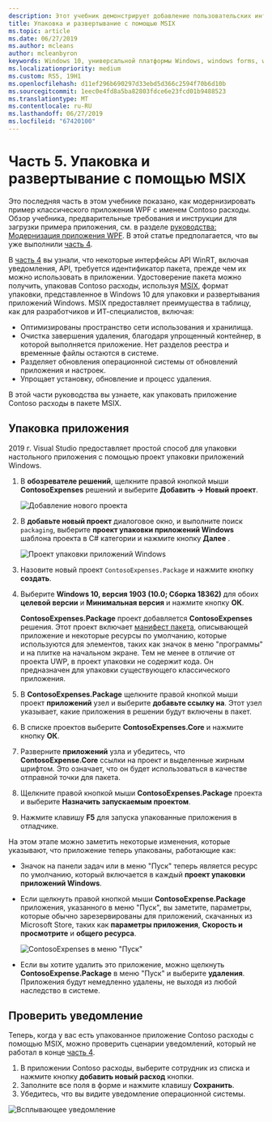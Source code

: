 ```yaml
---
description: Этот учебник демонстрирует добавление пользовательских интерфейсах XAML UWP, создание MSIX пакеты и другие современные компоненты включить в приложении WPF.
title: Упаковка и развертывание с помощью MSIX
ms.topic: article
ms.date: 06/27/2019
ms.author: mcleans
author: mcleanbyron
keywords: Windows 10, универсальной платформы Windows, windows forms, wpf, о-ва xaml
ms.localizationpriority: medium
ms.custom: RS5, 19H1
ms.openlocfilehash: d11ef296b690297d33ebd5d366c2594f70b6d10b
ms.sourcegitcommit: 1eec0e4fd8a5ba82803fdce6e23fcd01b9488523
ms.translationtype: MT
ms.contentlocale: ru-RU
ms.lasthandoff: 06/27/2019
ms.locfileid: "67420100"
---
```

# <a name="part-5-package-and-deploy-with-msix"></a>Часть 5. Упаковка и развертывание с помощью MSIX

Это последняя часть в этом учебнике показано, как модернизировать пример классического приложения WPF с именем Contoso расходы. Обзор учебника, предварительные требования и инструкции для загрузки примера приложения, см. в разделе [руководства: Модернизация приложения WPF](modernize-wpf-tutorial.md). В этой статье предполагается, что вы уже выполнили [часть 4](modernize-wpf-tutorial-4.md).

В [часть 4](modernize-wpf-tutorial-4.md) вы узнали, что некоторые интерфейсы API WinRT, включая уведомления, API, требуется идентификатор пакета, прежде чем их можно использовать в приложении. Удостоверение пакета можно получить, упаковав Contoso расходы, используя [MSIX](https://docs.microsoft.com/windows/msix), формат упаковки, представленное в Windows 10 для упаковки и развертывания приложений Windows. MSIX предоставляет преимущества в таблицу, как для разработчиков и ИТ-специалистов, включая:

- Оптимизированы пространство сети использования и хранилища.
- Очистка завершения удаления, благодаря упрощенный контейнер, в которой выполняется приложение. Нет разделов реестра и временные файлы остаются в системе.
- Разделяет обновления операционной системы от обновлений приложения и настроек.
- Упрощает установку, обновление и процесс удаления. 

В этой части руководства вы узнаете, как упаковать приложение Contoso расходы в пакете MSIX.

## <a name="package-the-application"></a>Упаковка приложения

2019 г. Visual Studio предоставляет простой способ для упаковки настольного приложения с помощью проект упаковки приложений Windows. 

1. В **обозревателе решений**, щелкните правой кнопкой мыши **ContosoExpenses** решений и выберите **Добавить -> Новый проект**.

    ![Добавление нового проекта](images/wpf-modernize-tutorial/AddNewProject.png)

3. В **добавьте новый проект** диалоговое окно, и выполните поиск `packaging`, выберите **проект упаковки приложений Windows** шаблона проекта в C# категории и нажмите кнопку **Далее** .

    ![Проект упаковки приложений Windows](images/wpf-modernize-tutorial/WAP.png)

4. Назовите новый проект `ContosoExpenses.Package` и нажмите кнопку **создать**.

5. Выберите **Windows 10, версия 1903 (10.0; Сборка 18362)** для обоих **целевой версии** и **Минимальная версия** и нажмите кнопку **ОК**.

    **ContosoExpenses.Package** проект добавляется **ContosoExpenses** решения. Этот проект включает [манифест пакета](https://docs.microsoft.com/uwp/schemas/appxpackage/uapmanifestschema/schema-root), описывающей приложение и некоторые ресурсы по умолчанию, которые используются для элементов, таких как значок в меню "программы" и на плитке на начальном экране. Тем не менее в отличие от проекта UWP, в проект упаковки не содержит кода. Он предназначен для упаковки существующего классического приложения.

6. В **ContosoExpenses.Package** щелкните правой кнопкой мыши проект **приложений** узел и выберите **добавьте ссылку на**. Этот узел указывает, какие приложения в решении будут включены в пакет.

7. В списке проектов выберите **ContosoExpenses.Core** и нажмите кнопку **ОК**.

8. Разверните **приложений** узла и убедитесь, что **ContosoExpense.Core** ссылки на проект и выделенные жирным шрифтом. Это означает, что он будет использоваться в качестве отправной точки для пакета.

9. Щелкните правой кнопкой мыши **ContosoExpenses.Package** проекта и выберите **Назначить запускаемым проектом**.

10. Нажмите клавишу **F5** для запуска упакованные приложения в отладчике.

На этом этапе можно заметить некоторые изменения, которые указывают, что приложение теперь упакованы, работающие как:

- Значок на панели задач или в меню "Пуск" теперь является ресурс по умолчанию, который включается в каждый **проект упаковки приложений Windows**.
- Если щелкнуть правой кнопкой мыши **ContosoExpense.Package** приложения, указанного в меню "Пуск", вы заметите, параметры, которые обычно зарезервированы для приложений, скачанных из Microsoft Store, таких как **параметры приложения**, **Скорость и просмотрите** и **общего ресурса**.

    ![ContosoExpenses в меню "Пуск"](images/wpf-modernize-tutorial/StartMenu.png)

- Если вы хотите удалить это приложение, можно щелкнуть **ContosoExpense.Package** в меню "Пуск" и выберите **удаления**. Приложения будут немедленно удалены, не выходя из любой наследство в системе.

## <a name="test-the-notification"></a>Проверить уведомление

Теперь, когда у вас есть упакованное приложение Contoso расходы с помощью MSIX, можно проверить сценарии уведомлений, который не работал в конце [часть 4](modernize-wpf-tutorial-4.md).

1. В приложении Contoso расходы, выберите сотрудник из списка и нажмите кнопку **добавить новый расход** кнопки. 
2. Заполните все поля в форме и нажмите клавишу **Сохранить**.
3. Убедитесь, что вы видите уведомление операционной системы.

![Всплывающее уведомление](images/wpf-modernize-tutorial/ToastNotification.png)
